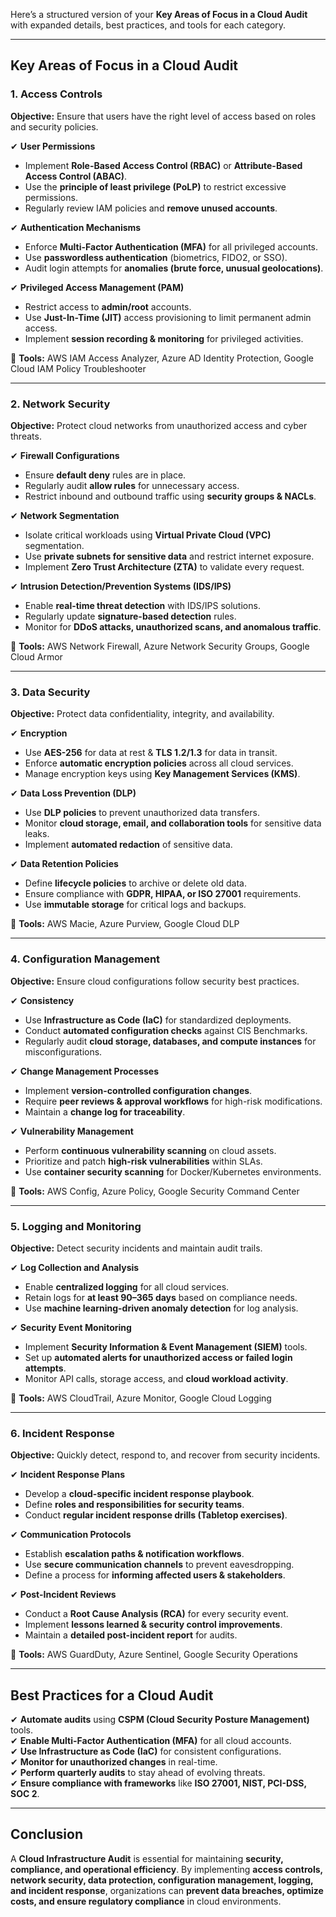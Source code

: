 Here’s a structured version of your **Key Areas of Focus in a Cloud Audit** with expanded details, best practices, and tools for each category.

---

## **Key Areas of Focus in a Cloud Audit**  

### **1. Access Controls**  
**Objective:** Ensure that users have the right level of access based on roles and security policies.  

✔ **User Permissions**  
- Implement **Role-Based Access Control (RBAC)** or **Attribute-Based Access Control (ABAC)**.  
- Use the **principle of least privilege (PoLP)** to restrict excessive permissions.  
- Regularly review IAM policies and **remove unused accounts**.  

✔ **Authentication Mechanisms**  
- Enforce **Multi-Factor Authentication (MFA)** for all privileged accounts.  
- Use **passwordless authentication** (biometrics, FIDO2, or SSO).  
- Audit login attempts for **anomalies (brute force, unusual geolocations)**.  

✔ **Privileged Access Management (PAM)**  
- Restrict access to **admin/root** accounts.  
- Use **Just-In-Time (JIT)** access provisioning to limit permanent admin access.  
- Implement **session recording & monitoring** for privileged activities.  

🔹 **Tools:** AWS IAM Access Analyzer, Azure AD Identity Protection, Google Cloud IAM Policy Troubleshooter  

---

### **2. Network Security**  
**Objective:** Protect cloud networks from unauthorized access and cyber threats.  

✔ **Firewall Configurations**  
- Ensure **default deny** rules are in place.  
- Regularly audit **allow rules** for unnecessary access.  
- Restrict inbound and outbound traffic using **security groups & NACLs**.  

✔ **Network Segmentation**  
- Isolate critical workloads using **Virtual Private Cloud (VPC)** segmentation.  
- Use **private subnets for sensitive data** and restrict internet exposure.  
- Implement **Zero Trust Architecture (ZTA)** to validate every request.  

✔ **Intrusion Detection/Prevention Systems (IDS/IPS)**  
- Enable **real-time threat detection** with IDS/IPS solutions.  
- Regularly update **signature-based detection** rules.  
- Monitor for **DDoS attacks, unauthorized scans, and anomalous traffic**.  

🔹 **Tools:** AWS Network Firewall, Azure Network Security Groups, Google Cloud Armor  

---

### **3. Data Security**  
**Objective:** Protect data confidentiality, integrity, and availability.  

✔ **Encryption**  
- Use **AES-256** for data at rest & **TLS 1.2/1.3** for data in transit.  
- Enforce **automatic encryption policies** across all cloud services.  
- Manage encryption keys using **Key Management Services (KMS)**.  

✔ **Data Loss Prevention (DLP)**  
- Use **DLP policies** to prevent unauthorized data transfers.  
- Monitor **cloud storage, email, and collaboration tools** for sensitive data leaks.  
- Implement **automated redaction** of sensitive data.  

✔ **Data Retention Policies**  
- Define **lifecycle policies** to archive or delete old data.  
- Ensure compliance with **GDPR, HIPAA, or ISO 27001** requirements.  
- Use **immutable storage** for critical logs and backups.  

🔹 **Tools:** AWS Macie, Azure Purview, Google Cloud DLP  

---

### **4. Configuration Management**  
**Objective:** Ensure cloud configurations follow security best practices.  

✔ **Consistency**  
- Use **Infrastructure as Code (IaC)** for standardized deployments.  
- Conduct **automated configuration checks** against CIS Benchmarks.  
- Regularly audit **cloud storage, databases, and compute instances** for misconfigurations.  

✔ **Change Management Processes**  
- Implement **version-controlled configuration changes**.  
- Require **peer reviews & approval workflows** for high-risk modifications.  
- Maintain a **change log for traceability**.  

✔ **Vulnerability Management**  
- Perform **continuous vulnerability scanning** on cloud assets.  
- Prioritize and patch **high-risk vulnerabilities** within SLAs.  
- Use **container security scanning** for Docker/Kubernetes environments.  

🔹 **Tools:** AWS Config, Azure Policy, Google Security Command Center  

---

### **5. Logging and Monitoring**  
**Objective:** Detect security incidents and maintain audit trails.  

✔ **Log Collection and Analysis**  
- Enable **centralized logging** for all cloud services.  
- Retain logs for **at least 90–365 days** based on compliance needs.  
- Use **machine learning-driven anomaly detection** for log analysis.  

✔ **Security Event Monitoring**  
- Implement **Security Information & Event Management (SIEM)** tools.  
- Set up **automated alerts for unauthorized access or failed login attempts**.  
- Monitor API calls, storage access, and **cloud workload activity**.  

🔹 **Tools:** AWS CloudTrail, Azure Monitor, Google Cloud Logging  

---

### **6. Incident Response**  
**Objective:** Quickly detect, respond to, and recover from security incidents.  

✔ **Incident Response Plans**  
- Develop a **cloud-specific incident response playbook**.  
- Define **roles and responsibilities for security teams**.  
- Conduct **regular incident response drills (Tabletop exercises)**.  

✔ **Communication Protocols**  
- Establish **escalation paths & notification workflows**.  
- Use **secure communication channels** to prevent eavesdropping.  
- Define a process for **informing affected users & stakeholders**.  

✔ **Post-Incident Reviews**  
- Conduct a **Root Cause Analysis (RCA)** for every security event.  
- Implement **lessons learned & security control improvements**.  
- Maintain a **detailed post-incident report** for audits.  

🔹 **Tools:** AWS GuardDuty, Azure Sentinel, Google Security Operations  

---

## **Best Practices for a Cloud Audit**  
✔ **Automate audits** using **CSPM (Cloud Security Posture Management)** tools.  
✔ **Enable Multi-Factor Authentication (MFA)** for all cloud accounts.  
✔ **Use Infrastructure as Code (IaC)** for consistent configurations.  
✔ **Monitor for unauthorized changes** in real-time.  
✔ **Perform quarterly audits** to stay ahead of evolving threats.  
✔ **Ensure compliance with frameworks** like **ISO 27001, NIST, PCI-DSS, SOC 2**.  

---

## **Conclusion**  
A **Cloud Infrastructure Audit** is essential for maintaining **security, compliance, and operational efficiency**. By implementing **access controls, network security, data protection, configuration management, logging, and incident response**, organizations can **prevent data breaches, optimize costs, and ensure regulatory compliance** in cloud environments.
